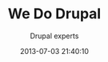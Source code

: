---
layout: slideshow
title:  We Do Drupal
date:   2013-07-03 21:40:10
categories: slideshow
image: http://ansi-almyrida.gr/sites/ansi-almyrida.gr/files/styles/flexslider_full/public/9341794454_b924b11b14_h.jpg
subtitle: Drupal experts
---